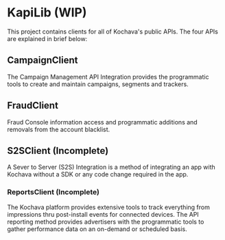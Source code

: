 # KapiLib (WIP)
This project contains clients for all of Kochava's public APIs. The four
APIs are explained in brief below:


## CampaignClient
The Campaign Management API Integration provides the programmatic tools to create 
and maintain campaigns, segments and trackers.

## FraudClient
Fraud Console information access and programmatic additions and removals from
the account blacklist.

## S2SClient (Incomplete)
A Sever to Server (S2S) Integration is a method of integrating an app with Kochava 
without a SDK or any code change required in the app.

### ReportsClient (Incomplete)
The Kochava platform provides extensive tools to track everything from impressions 
thru post-install events for connected devices. The API reporting method provides 
advertisers with the programmatic tools to gather performance data on an on-demand 
or scheduled basis.
